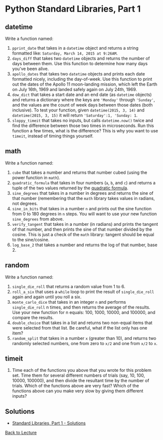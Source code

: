 # Python Standard Libraries, Part 1


## datetime

Write a function named:

1. `pprint_date` that takes in a `datetime` object and returns a string formatted like: `Saturday, March 14, 2015 at 9:26AM`.
2. `days_diff` that takes two `datetime` objects and returns the number of days between them. Use this function to determine how many days you've been alive.
3. `apollo_dates` that takes two `datetime` objects and prints each date formatted nicely, including the day-of-week. Use this function to print out the dates of the Apollo 11 moon-landing mission, which left the Earth on July 16th, 1969 and landed safely again on July 24th, 1969.
4. `dow_dict` that takes a start date and an end date (as `datetime` objects) and returns a dictionary where the keys are `'Monday'` through `'Sunday'`, and the values are the count of week days between those dates (both inclusive). To test your function, given `datetime(2015, 3, 14)` and `datetime(2015, 3, 15)` it will return `'Saturday':1, 'Sunday: 1`.
5. `sloppy_timeit` that takes no inputs, but calls `datetime.now()` twice and find the difference between those two times in microseconds. Run this function a few times, what is the difference? This is why you want to use `timeit`, instead of timing things yourself.


## math

Write a function named:

1. `cube` that takes a number and returns that number cubed (using the power function in `math`).
2. `quadratic_formula` that takes in four numbers (`a`, `b`, and `c`) and returns a tuple of the two values returned by the [quadratic formula](https://en.wikipedia.org/wiki/Quadratic_formula).
3. `sine_degrees` that takes in a number in degrees and returns the sine of that number (remembering that the `math` library takes values in radians, not degrees.
4. `sine_in_bits` that takes in a number `n` and prints out the sine function from 0 to 180 degrees in `n` steps. You will want to use your new function `sine_degrees` from above.
5. `verify_tangent` that takes in a number (in radians) and prints the tangent of that number, and then prints the sine of that number divided by the cosine. This is just a check of the `math` library: tangent should be equal to the sine/cosine.
6. `log_base_2` that takes a number and returns the log of that number, base 2.


## random

Write a function named:

1. `single_die_roll` that returns a random value from 1 to 6.
2. `roll_a_six` that uses a `while` loop to print the result of `single_die_roll` again and again until you roll a six.
3. `monte_carlo_dice` that takes in an integer `n` and performs `single_die_roll` n times, and then returns the average of the results. Use your new function for n equals: 100, 1000, 10000, and 100000, and compare the results.
4. `double_choice` that takes in a list and returns two non-equal items that were selected from that list. Be careful, what if the list only has one item?
5. `random_split` that takes in a number `x` (greater than 10), and returns two randomly selected numbers, one from zero to `x/2` and one from `x/2` to `x`.


## timeit

1. Time each of the functions you above that you wrote for this problem set. Time them for several different numbers of trials (say, 10, 100, 10000, 100000), and then divide the resultant time by the number of trials. Which of the functions above are very fast? Which of the functions above can you make very slow by giving them different inputs?


## Solutions

 * [Standard Libraries, Part 1 - Solutions](problem_set_1_solutions.md)

[Back to Lecture](lecture_09.md)
